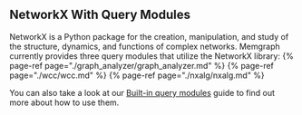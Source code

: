 ## NetworkX With Query Modules

NetworkX is a Python package for the creation, manipulation, and study of the structure, 
dynamics, and functions of complex networks. Memgraph currently provides three query modules 
that utilize the NetworkX library:
{% page-ref page="./graph_analyzer/graph_analyzer.md" %}
{% page-ref page="./wcc/wcc.md" %}
{% page-ref page="./nxalg/nxalg.md" %}

You can also take a look at our [Built-in query modules](../../database_functionalities/query_modules/built-in-query-modules.md) guide to find out more about how to use them.